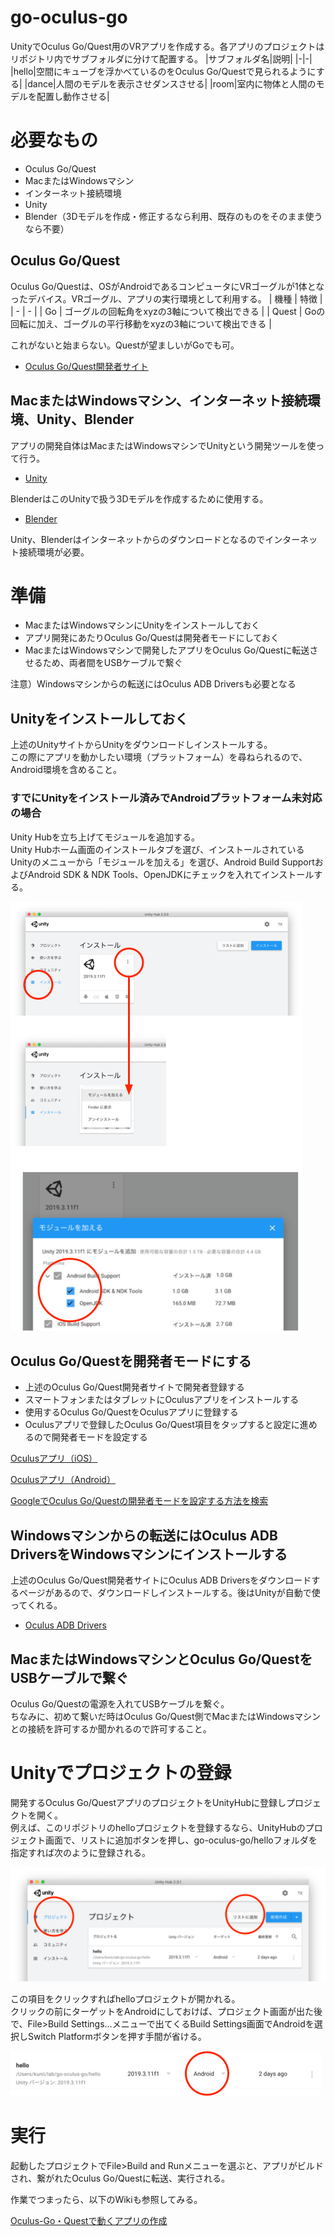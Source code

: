 # go-oculus-go
UnityでOculus Go/Quest用のVRアプリを作成する。各アプリのプロジェクトはリポジトリ内でサブフォルダに分けて配置する。
|サブフォルダ名|説明|
|-|-|
|hello|空間にキューブを浮かべているのをOculus Go/Questで見られるようにする|
|dance|人間のモデルを表示させダンスさせる|
|room|室内に物体と人間のモデルを配置し動作させる|

# 必要なもの
- Oculus Go/Quest
- MacまたはWindowsマシン
- インターネット接続環境
- Unity
- Blender（3Dモデルを作成・修正するなら利用、既存のものをそのまま使うなら不要）

## Oculus Go/Quest
Oculus Go/Questは、OSがAndroidであるコンピュータにVRゴーグルが1体となったデバイス。VRゴーグル、アプリの実行環境として利用する。
| 機種 | 特徴 |
| - | - |
| Go | ゴーグルの回転角をxyzの3軸について検出できる |
| Quest | Goの回転に加え、ゴーグルの平行移動をxyzの3軸について検出できる |

これがないと始まらない。Questが望ましいがGoでも可。
- [Oculus Go/Quest開発者サイト](https://developer.oculus.com)
## MacまたはWindowsマシン、インターネット接続環境、Unity、Blender
アプリの開発自体はMacまたはWindowsマシンでUnityという開発ツールを使って行う。
- [Unity](https://unity.com/ja)

BlenderはこのUnityで扱う3Dモデルを作成するために使用する。
- [Blender](https://www.blender.org)

Unity、Blenderはインターネットからのダウンロードとなるのでインターネット接続環境が必要。
# 準備
- MacまたはWindowsマシンにUnityをインストールしておく
- アプリ開発にあたりOculus Go/Questは開発者モードにしておく
- MacまたはWindowsマシンで開発したアプリをOculus Go/Questに転送させるため、両者間をUSBケーブルで繋ぐ

注意）Windowsマシンからの転送にはOculus ADB Driversも必要となる
## Unityをインストールしておく
上述のUnityサイトからUnityをダウンロードしインストールする。<br/>
この際にアプリを動かしたい環境（プラットフォーム）を尋ねられるので、Android環境を含めること。
### すでにUnityをインストール済みでAndroidプラットフォーム未対応の場合
Unity Hubを立ち上げてモジュールを追加する。<br/>
Unity Hubホーム画面のインストールタブを選び、インストールされているUnityのメニューから「モジュールを加える」を選び、Android Build SupportおよびAndroid SDK & NDK Tools、OpenJDKにチェックを入れてインストールする。

![](docs/add-module.png)

## Oculus Go/Questを開発者モードにする
- 上述のOculus Go/Quest開発者サイトで開発者登録する
- スマートフォンまたはタブレットにOculusアプリをインストールする
- 使用するOculus Go/QuestをOculusアプリに登録する
- Oculusアプリで登録したOculus Go/Quest項目をタップすると設定に進めるので開発者モードを設定する

[Oculusアプリ（iOS）](https://apps.apple.com/us/app/oculus/id1366478176)

[Oculusアプリ（Android）](https://play.google.com/store/apps/details?id=com.oculus.twilight&hl=ja)

[GoogleでOculus Go/Questの開発者モードを設定する方法を検索](https://www.google.com/search?client=safari&rls=en&q=Oculus+Go/Quest+%E9%96%8B%E7%99%BA%E8%80%85%E3%83%A2%E3%83%BC%E3%83%89&ie=UTF-8&oe=UTF-8)

## Windowsマシンからの転送にはOculus ADB DriversをWindowsマシンにインストールする
上述のOculus Go/Quest開発者サイトにOculus ADB Driversをダウンロードするページがあるので、ダウンロードしインストールする。後はUnityが自動で使ってくれる。
- [Oculus ADB Drivers](https://developer.oculus.com/downloads/package/oculus-adb-drivers/)
## MacまたはWindowsマシンとOculus Go/QuestをUSBケーブルで繋ぐ
Oculus Go/Questの電源を入れてUSBケーブルを繋ぐ。<br/>
ちなみに、初めて繋いだ時はOculus Go/Quest側でMacまたはWindowsマシンとの接続を許可するか聞かれるので許可すること。
# Unityでプロジェクトの登録
開発するOculus Go/QuestアプリのプロジェクトをUnityHubに登録しプロジェクトを開く。<br/>
例えば、このリポジトリのhelloプロジェクトを登録するなら、UnityHubのプロジェクト画面で、リストに追加ボタンを押し、go-oculus-go/helloフォルダを指定すれば次のように登録される。

![](docs/add-to-list-1.png)

この項目をクリックすればhelloプロジェクトが開かれる。<br/>
クリックの前にターゲットをAndroidにしておけば、プロジェクト画面が出た後で、File>Build Settings…メニューで出てくるBuild Settings画面でAndroidを選択しSwitch Platformボタンを押す手間が省ける。

![](docs/select-platform.png)

# 実行
起動したプロジェクトでFile>Build and Runメニューを選ぶと、アプリがビルドされ、繋がれたOculus Go/Questに転送、実行される。

作業でつまったら、以下のWikiも参照してみる。

[Oculus-Go・Questで動くアプリの作成](wiki/Oculus-Go・Questで動くアプリの作成)
